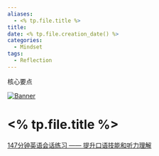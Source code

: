 ```yaml
---
aliases:
  - <% tp.file.title %>
title: 
date: <% tp.file.creation_date() %>
categories:
  - Mindset
tags:
  - Reflection
---
```

核心要点
<!--more-->
[![Banner](https://codecrafters.io/images/byox-banner.gif)](https://codecrafters.io/github-banner)
# <% tp.file.title %>

[147分钟英语会话练习 —— 提升口语技能和听力理解](https://www.bilibili.com/video/BV18J22YzEam/?vd_source=7038f96b6bb3b14743531b102b109c43&spm_id_from=333.788.videopod.sections)

